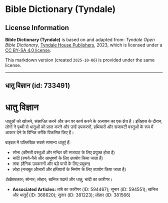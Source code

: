 # Bible Dictionary (Tyndale)

## License Information

**Bible Dictionary (Tyndale)** is based on and adapted from: _Tyndale Open Bible Dictionary_, [Tyndale House Publishers](https://tyndaleopenresources.com/), 2023, which is licensed under a [CC BY-SA 4.0 license](https://creativecommons.org/licenses/by-sa/4.0/legalcode.en).

This markdown version (created `2025-10-06`) is provided under the same license.



--------------------------------

## धातु विज्ञान (id: 733491)

धातु विज्ञान
============

धातुओं को खोजने, संसाधित करने और उन पर कार्य करने के अध्ययन का एक क्षेत्र है। इतिहास के दौरान, लोगों ने पृथ्वी से धातुओं को प्राप्त करने और उन्हें उपकरणों, हथियारों और सजावटी वस्तुओं के रूप में आकार देने के विभिन्न तरीके विकसित किए हैं।

बाइबल में उल्लिखित सबसे सामान्य धातुएं हैं:

* सोना (कीमती वस्तुओं और मन्दिर की सजावट के लिए प्रयुक्त होता है)
* चांदी (रुपये\-पैसे और आभूषणों के लिए उपयोग किया जाता है)
* तांबा (दैनिक उपकरणों और बड़े पात्रों के लिए प्रयुक्त)
* लोहा (मजबूत औजारों और हथियारों के निर्माण के लिए उपयोग किया जाता है)

*देखें*ताम्रकार; सोनार; लोहार; खनिज पदार्थ और धातु; चांदी का कारीगर।

* **Associated Articles:** तांबे का कारीगर (ID: 594467); सुनार (ID: 594551); खनिज और धातुएँ (ID: 368620); सुनार (ID: 381223); लोहार (ID: 381566)

